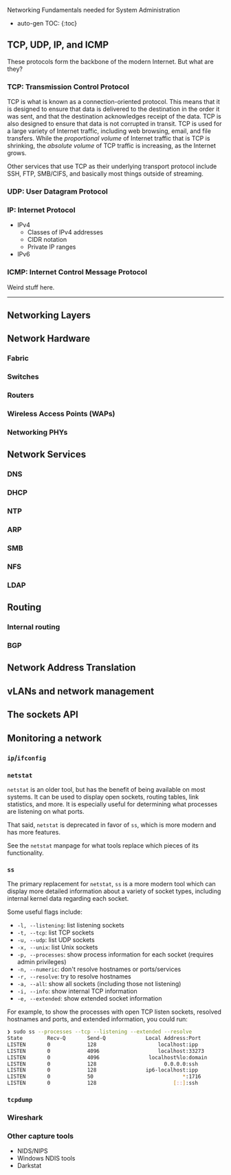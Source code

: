 Networking Fundamentals needed for System Administration

* auto-gen TOC:
{:toc}

## TCP, UDP, IP, and ICMP

These protocols form the backbone of the modern Internet. But what are they?

### TCP: Transmission Control Protocol

TCP is what is known as a connection-oriented protocol. This means that it is designed to ensure that data is delivered to the destination in the order it was sent, and that the destination acknowledges receipt of the data. TCP is also designed to ensure that data is not corrupted in transit. TCP is used for a large variety of Internet traffic, including web browsing, email, and file transfers. While the *proportional volume* of Internet traffic that is TCP is shrinking, the *absolute volume* of TCP traffic is increasing, as the Internet grows.

Other services that use TCP as their underlying transport protocol include SSH, FTP, SMB/CIFS, and basically most things outside of streaming.

### UDP: User Datagram Protocol

### IP: Internet Protocol

* IPv4
    * Classes of IPv4 addresses
    * CIDR notation
    * Private IP ranges
* IPv6

### ICMP: Internet Control Message Protocol

Weird stuff here.

---
## Networking Layers

## Network Hardware

### Fabric

### Switches

### Routers

### Wireless Access Points (WAPs)

### Networking PHYs

## Network Services

### DNS

### DHCP

### NTP

### ARP

### SMB

### NFS

### LDAP

## Routing

### Internal routing

### BGP

## Network Address Translation

## vLANs and network management

## The sockets API

## Monitoring a network

### `ip`/`ifconfig`

### `netstat`

`netstat` is an older tool, but has the benefit of being available on most systems. It can be used to display open sockets, routing tables, link statistics, and more. It is especially useful for determining what processes are listening on what ports.

That said, `netstat` is deprecated in favor of `ss`, which is more modern and has more features.

See the `netstat` manpage for what tools replace which pieces of its functionality.

### `ss`

The primary replacement for `netstat`, `ss` is a more modern tool which can display more detailed information about a variety of socket types, including internal kernel data regarding each socket.

Some useful flags include:

- `-l, --listening`: list listening sockets
- `-t, --tcp`: list TCP sockets
- `-u, --udp`: list UDP sockets
- `-x, --unix`: list Unix sockets
- `-p, --processes`: show process information for each socket (requires admin privileges)
- `-n, --numeric`: don't resolve hostnames or ports/services
- `-r, --resolve`: try to resolve hostnames
- `-a, --all`: show all sockets (including those not listening)
- `-i, --info`: show internal TCP information
- `-e, --extended`: show extended socket information

For example, to show the processes with open TCP listen sockets, resolved hostnames and ports, and extended information, you could run:

```sh
❯ sudo ss --processes --tcp --listening --extended --resolve
State        Recv-Q       Send-Q             Local Address:Port               Peer Address:Port      Process                                                                                                                                
LISTEN       0            128                    localhost:ipp                     0.0.0.0:*          users:(("cupsd",pid=48519,fd=7)) ino:191576 sk:300d cgroup:/system.slice/cups.service <->                                             
LISTEN       0            4096                   localhost:33273                   0.0.0.0:*          users:(("containerd",pid=1091,fd=10)) ino:25655 sk:220 cgroup:/system.slice/containerd.service <->                                    
LISTEN       0            4096                localhost%lo:domain                  0.0.0.0:*          users:(("systemd-resolve",pid=993,fd=14)) uid:102 ino:18366 sk:221 cgroup:/system.slice/systemd-resolved.service <->                  
LISTEN       0            128                      0.0.0.0:ssh                     0.0.0.0:*          users:(("sshd",pid=21897,fd=3)) ino:94802 sk:3011 cgroup:/system.slice/ssh.service <->                                                
LISTEN       0            128                ip6-localhost:ipp                        [::]:*          users:(("cupsd",pid=48519,fd=6)) ino:191575 sk:3012 cgroup:/system.slice/cups.service v6only:1 <->                                    
LISTEN       0            50                             *:1716                          *:*          users:(("kdeconnectd",pid=2235,fd=12)) uid:1000 ino:26074 sk:224 cgroup:/user.slice/user-1000.slice/session-3.scope v6only:0 <->      
LISTEN       0            128                         [::]:ssh                        [::]:*          users:(("sshd",pid=21897,fd=4)) ino:94804 sk:3016 cgroup:/system.slice/ssh.service v6only:1 <->
```

### `tcpdump`

### Wireshark

### Other capture tools

* NIDS/NIPS
* Windows NDIS tools
* Darkstat
